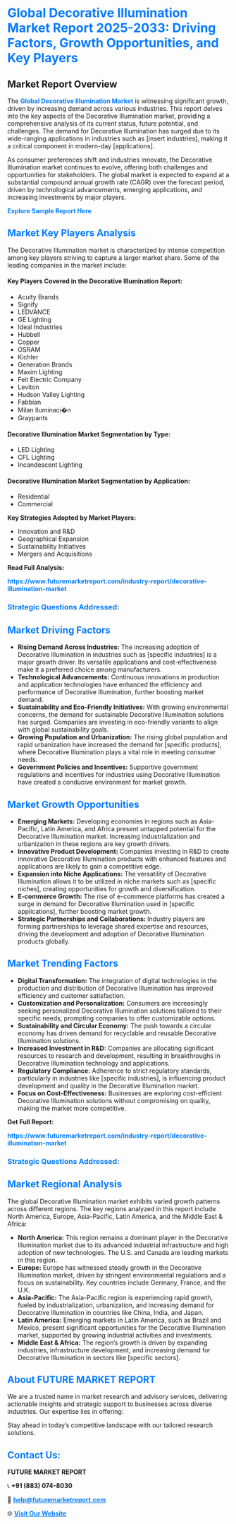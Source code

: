 <h1 style="color: #007BFF;">Global Decorative Illumination Market Report 2025-2033: Driving Factors, Growth Opportunities, and Key Players</h1>

<section id="overview">
<h2>Market Report Overview</h2>
<p>The <a href="https://www.futuremarketreport.com/industry-report/decorative-illumination-market" style="color: #007BFF; text-decoration: none;"><strong>Global Decorative Illumination Market</strong></a> is witnessing significant growth, driven by increasing demand across various industries. This report delves into the key aspects of the Decorative Illumination market, providing a comprehensive analysis of its current status, future potential, and challenges. The demand for Decorative Illumination has surged due to its wide-ranging applications in industries such as [insert industries], making it a critical component in modern-day [applications].</p>
<p>As consumer preferences shift and industries innovate, the Decorative Illumination market continues to evolve, offering both challenges and opportunities for stakeholders. The global market is expected to expand at a substantial compound annual growth rate (CAGR) over the forecast period, driven by technological advancements, emerging applications, and increasing investments by major players.</p>
</section>

<section id="overview">
<p><a href="https://www.futuremarketreport.com/request-sample/reportId=50236" style="color: #007BFF; text-decoration: none;"><strong>Explore Sample Report Here</strong></a></p>
</section>

<section id="key-players">
<h2 style="color: #007BFF;">Market Key Players Analysis</h2>
<p>The Decorative Illumination market is characterized by intense competition among key players striving to capture a larger market share. Some of the leading companies in the market include:</p>
<h4>Key Players Covered in the Decorative Illumination Report:</h4>
<ul><li>Acuity Brands</li><li>Signify</li><li>LEDVANCE</li><li>GE Lighting</li><li>Ideal Industries</li><li>Hubbell</li><li>Copper</li><li>OSRAM</li><li>Kichler</li><li>Generation Brands</li><li>Maxim Lighting</li><li>Feit Electric Company</li><li>Leviton</li><li>Hudson Valley Lighting</li><li>Fabbian</li><li>Milan Iluminaci�n</li><li>Graypants</li></ul>
<h4>Decorative Illumination Market Segmentation by Type:</h4>
<ul><li>LED Lighting</li><li>CFL Lighting</li><li>Incandescent Lighting</li></ul>

<h4>Decorative Illumination Market Segmentation by Application:</h4>
<ul><li>Residential</li><li>Commercial</li></ul>
<p><strong>Key Strategies Adopted by Market Players:</strong></p>
<ul>
<li>Innovation and R&D</li>
<li>Geographical Expansion</li>
<li>Sustainability Initiatives</li>
<li>Mergers and Acquisitions</li>
</ul>
</section>

<section>
<p><strong>Read Full Analysis: </strong></p><a href="https://www.futuremarketreport.com/industry-report/decorative-illumination-market" style="color: #007BFF; text-decoration: none;"><strong>https://www.futuremarketreport.com/industry-report/decorative-illumination-market</strong></a>
<h3 style="color: #007BFF;">Strategic Questions Addressed:</h3>
</section>

<section id="driving-factors">
<h2 style="color: #007BFF;">Market Driving Factors</h2>
<ul>
<li><strong>Rising Demand Across Industries:</strong> The increasing adoption of Decorative Illumination in industries such as [specific industries] is a major growth driver. Its versatile applications and cost-effectiveness make it a preferred choice among manufacturers.</li>
<li><strong>Technological Advancements:</strong> Continuous innovations in production and application technologies have enhanced the efficiency and performance of Decorative Illumination, further boosting market demand.</li>
<li><strong>Sustainability and Eco-Friendly Initiatives:</strong> With growing environmental concerns, the demand for sustainable Decorative Illumination solutions has surged. Companies are investing in eco-friendly variants to align with global sustainability goals.</li>
<li><strong>Growing Population and Urbanization:</strong> The rising global population and rapid urbanization have increased the demand for [specific products], where Decorative Illumination plays a vital role in meeting consumer needs.</li>
<li><strong>Government Policies and Incentives:</strong> Supportive government regulations and incentives for industries using Decorative Illumination have created a conducive environment for market growth.</li>
</ul>
</section>

<section id="growth-opportunities">
<h2 style="color: #007BFF;">Market Growth Opportunities</h2>
<ul>
<li><strong>Emerging Markets:</strong> Developing economies in regions such as Asia-Pacific, Latin America, and Africa present untapped potential for the Decorative Illumination market. Increasing industrialization and urbanization in these regions are key growth drivers.</li>
<li><strong>Innovative Product Development:</strong> Companies investing in R&D to create innovative Decorative Illumination products with enhanced features and applications are likely to gain a competitive edge.</li>
<li><strong>Expansion into Niche Applications:</strong> The versatility of Decorative Illumination allows it to be utilized in niche markets such as [specific niches], creating opportunities for growth and diversification.</li>
<li><strong>E-commerce Growth:</strong> The rise of e-commerce platforms has created a surge in demand for Decorative Illumination used in [specific applications], further boosting market growth.</li>
<li><strong>Strategic Partnerships and Collaborations:</strong> Industry players are forming partnerships to leverage shared expertise and resources, driving the development and adoption of Decorative Illumination products globally.</li>
</ul>
</section>

<section id="trending-factors">
<h2 style="color: #007BFF;">Market Trending Factors</h2>
<ul>
<li><strong>Digital Transformation:</strong> The integration of digital technologies in the production and distribution of Decorative Illumination has improved efficiency and customer satisfaction.</li>
<li><strong>Customization and Personalization:</strong> Consumers are increasingly seeking personalized Decorative Illumination solutions tailored to their specific needs, prompting companies to offer customizable options.</li>
<li><strong>Sustainability and Circular Economy:</strong> The push towards a circular economy has driven demand for recyclable and reusable Decorative Illumination solutions.</li>
<li><strong>Increased Investment in R&D:</strong> Companies are allocating significant resources to research and development, resulting in breakthroughs in Decorative Illumination technology and applications.</li>
<li><strong>Regulatory Compliance:</strong> Adherence to strict regulatory standards, particularly in industries like [specific industries], is influencing product development and quality in the Decorative Illumination market.</li>
<li><strong>Focus on Cost-Effectiveness:</strong> Businesses are exploring cost-efficient Decorative Illumination solutions without compromising on quality, making the market more competitive.</li>
</ul>
</section>

<section>
<p><strong>Get Full Report: </strong></p><a href="https://www.futuremarketreport.com/industry-report/decorative-illumination-market" style="color: #007BFF; text-decoration: none;"><strong>https://www.futuremarketreport.com/industry-report/decorative-illumination-market</strong></a>
<h3 style="color: #007BFF;">Strategic Questions Addressed:</h3>
</section>


<section id="regional-analysis">
<h2 style="color: #007BFF;">Market Regional Analysis</h2>
<p>The global Decorative Illumination market exhibits varied growth patterns across different regions. The key regions analyzed in this report include North America, Europe, Asia-Pacific, Latin America, and the Middle East & Africa:</p>
<ul>
<li><strong>North America:</strong> This region remains a dominant player in the Decorative Illumination market due to its advanced industrial infrastructure and high adoption of new technologies. The U.S. and Canada are leading markets in this region.</li>
<li><strong>Europe:</strong> Europe has witnessed steady growth in the Decorative Illumination market, driven by stringent environmental regulations and a focus on sustainability. Key countries include Germany, France, and the U.K.</li>
<li><strong>Asia-Pacific:</strong> The Asia-Pacific region is experiencing rapid growth, fueled by industrialization, urbanization, and increasing demand for Decorative Illumination in countries like China, India, and Japan.</li>
<li><strong>Latin America:</strong> Emerging markets in Latin America, such as Brazil and Mexico, present significant opportunities for the Decorative Illumination market, supported by growing industrial activities and investments.</li>
<li><strong>Middle East & Africa:</strong> The region’s growth is driven by expanding industries, infrastructure development, and increasing demand for Decorative Illumination in sectors like [specific sectors].</li>
</ul>
</section>

<footer>
<h2 style="color: #007BFF;">About FUTURE MARKET REPORT</h2>
<p>We are a trusted name in market research and advisory services, delivering actionable insights and strategic support to businesses across diverse industries. Our expertise lies in offering:</p>

<p>Stay ahead in today’s competitive landscape with our tailored research solutions.</p>

<h2 style="color: #007BFF;">Contact Us:</h2>
<p><strong>FUTURE MARKET REPORT</strong></p>
<p>📞 <strong>+91 (883) 074-8030</strong></p>
<p>📧 <strong><a href="mailto:help@futuremarketreport.com" style="color: #007BFF;">help@futuremarketreport.com</a></strong></p>
<p>🌐 <strong><a href="https://www.futuremarketreport.com/" style="color: #007BFF;">Visit Our Website</a></strong></p>
</footer>